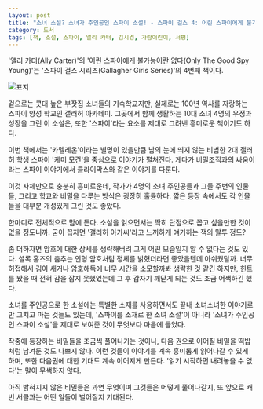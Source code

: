 ```yaml
---
layout: post
title: "소녀 소설? 소녀가 주인공인 스파이 소설! - 스파이 걸스 4: 어린 스파이에게 불가능이란 없다"
category: 도서
tags: [책, 소설, 스파이, 앨리 카터, 김시경, 가람어린이, 서평]
---
```


'앨리 카터(Ally Carter)'의
'어린 스파이에게 불가능이란 없다(Only The Good Spy Young)'는
'스파이 걸스 시리즈(Gallagher Girls Series)'의 4번째 책이다.

![표지](https://lh3.googleusercontent.com/Egj1yt2oHSgsynmNOcDiyBZpUi1oVb5y2vJp0IybgV1_bOgzupUmnnOdoYYkYVtK4NMCozjqG_ie0w=s480)

겉으로는 콧대 높은 부잣집 소녀들의 기숙학교지만,
실제로는 100년 역사를 자랑하는 스파이 양성 학교인 갤러허 아카데미.
그곳에서 함께 생활하는 10대 소녀 4명의 우정과 성장을 그린 이 소설은,
또한 '스파이'라는 요소를 제대로 그려낸 흥미로운 책이기도 하다.

이번 책에서는 '카멜레온'이라는 별명이 있을만큼 남의 눈에 띄지 않는
비범한 2대 갤러허 학생 스파이 '케미 모건'을 중심으로 이야기가 펼쳐진다.
게다가 비밀조직과의 싸움이라는 스파이 이야기에서 클라이막스와 같은 이야기를 다룬다.

이것 자체만으로 충분히 흥미로운데,
작가가 4명의 소녀 주인공들과 그들 주변의 인물들, 그리고 학교와 비밀을 다루는 방식은 굉장히 훌륭하다.
짧은 등장 속에서도 각 인물들을 대부분 개성있게 그린 것도 좋았다.

한마디로 전체적으로 맘에 든다.
소설을 읽으면서는 딱히 단점으로 꼽고 싶을만한 것이 없을 정도니까.
굳이 꼽자면 '갤러허 아가씨'라고 느끼하게 얘기하는 잭의 말투 정도?

좀 더하자면 암호에 대한 상세를 생략해버려 그게 어떤 모습일지 알 수 없다는 것도 있다.
셜록 홈즈의 춤추는 인형 암호처럼 정체를 밝혔더라면 좋았을텐데 아쉬웠달까.
너무 허접해서 김이 새거나 암호해독에 너무 시간을 소모할까봐 생략한 것 같긴 하지만,
힌트를 봤을 때 전혀 감을 잡지 못했었는데 그 후 갑자기 깨닫게 되는 것도 조금 어색하긴 했다.

소녀를 주인공으로 한 소설에는
특별한 소재를 사용하면서도 끝내 소녀소녀한 이야기로만 그치고 마는 것들도 있는데,
'스파이를 소재로 한 소녀 소설'이 아니라
'소녀가 주인공인 스파이 소설'을 제대로 보여준 것이 무엇보다 마음에 들었다.

작중에 등장하는 비밀들을 조금씩 풀어나가는 것이나,
다음 권으로 이어질 비밀을 떡밥처럼 남겨둔 것도 나쁘지 않다.
이런 것들이 이야기를 계속 흥미롭게 읽어나갈 수 있게 하며,
또한 다음권에 대한 기대도 계속 이어지게 만든다.
'읽기 시작하면 내려놓을 수 없다'는 말이 무색하지 않다.

아직 밝혀지지 않은 비밀들은 과연 무엇이며
그것들은 어떻게 풀어나갈지,
또 앞으로 캐번 서클과는 어떤 일들이 벌어질지 기대된다.
